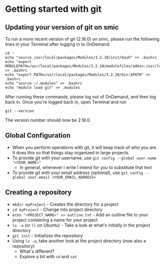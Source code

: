 # Getting started with git

## Updating your version of git on smic

To run a more recent version of git (2.18.0) on smic, please run the following lines in your Terminal after logging in to OnDemand:

```
cd ~
echo "source /usr/local/packages/Modules/3.2.10/init/bash" >> .bashrc
echo "export MODULEPATH=/usr/local/packages/Modules/3.2.10/modulefiles/admin:/usr/local/packages/Modules/3.2.10/modulefiles/apps" >> .bashrc
echo "export PATH=/usr/local/packages/Modules/3.2.10/bin:$PATH" >> .bashrc
echo "source ~/.modules" >> .bashrc
echo "module load git" >> .modules
```

After running these commands, please log out of OnDemand, and then log back in. Once you're logged back in, open Terminal and run

`git --version`

The version number should now be 2.18.0.

## Global Configuration
  - When you perform operations with git, it will keep track of who you are. It does this so that things stay organized in large projects.
  - To provide git with your username, use `git config --global user.name "<YOUR_NAME>"`
    - In general, whenever I write <SOMETHING> I intend for you to substitute that text
  - To provide git with your email address (optional), use `git config --global user.email <YOUR_EMAIL_ADDRESS>`


## Creating a repository
  - `mkdir myProject` - Creates the directory for a project
  - `cd myProject` - Change into project directory
  - `echo "<PROJECT_NAME>" >> outline.txt` - Add an outline file to your project containing a name for your project
  - `ls -a` (or `ll` on Ubuntu) - Take a look at what's initially in the project directory
  - `git init` - Initializes the repository
  - Using `ls -a`, take another look at the project directory (now also a repository)
    - What's different?
    - Explore a bit with `cd` and `cat`
